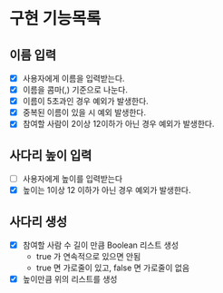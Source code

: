 # 구현 기능목록

## 이름 입력

- [x] 사용자에게 이름을 입력받는다.
- [x] 이름을 콤마(,) 기준으로 나눈다.
- [x] 이름이 5초과인 경우 예외가 발생한다.
- [x] 중복된 이름이 있을 시 예외 발생한다.
- [x] 참여할 사람이 2이상 12이하가 아닌 경우 예외가 발생한다.

## 사다리 높이 입력

- [ ] 사용자에게 높이를 입력받는다
- [x] 높이는 1이상 12 이하가 아닌 경우 예외가 발생한다.

## 사다리 생성

- [x] 참여할 사람 수 길이 만큼 Boolean 리스트 생성
    - true 가 연속적으로 있으면 안됨
    - true 면 가로줄이 있고, false 면 가로줄이 없음
- [x] 높이만큼 위의 리스트를 생성
